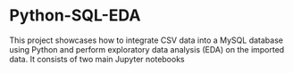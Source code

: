 # Python-SQL-EDA
This project showcases how to integrate CSV data into a MySQL database using Python and perform exploratory data analysis (EDA) on the imported data. It consists of two main Jupyter notebooks
